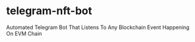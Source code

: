 # telegram-nft-bot
Automated Telegram Bot That Listens To Any Blockchain Event Happening On EVM Chain
